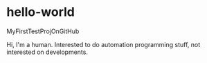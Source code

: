 # hello-world
MyFirstTestProjOnGitHub

Hi, I'm a human.
Interested to do automation programming stuff, not interested on developments.
